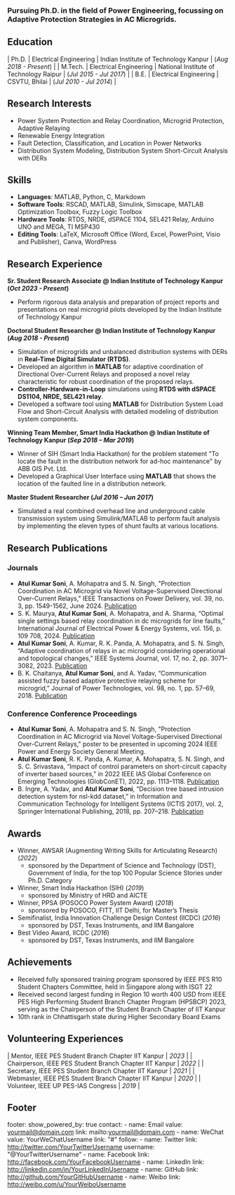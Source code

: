 ### Pursuing Ph.D. in the field of Power Engineering, focussing on Adaptive Protection Strategies in AC Microgrids.

## Education

| Ph.D.   | Electrical Engineering | Indian Institute of Technology Kanpur   | (_Aug 2018 - Present_)  | 
| M.Tech. | Electrical Engineering | National Institute of Technology Raipur | (_Jul 2015 - Jul 2017_) | 
| B.E.    | Electrical Engineering | CSVTU, Bhilai                           | (_Jul 2010 - Jul 2014_) | 

## Research Interests
- Power System Protection and Relay Coordination, Microgrid Protection, Adaptive Relaying
- Renewable Energy Integration
- Fault Detection, Classification, and Location in Power Networks
- Distribution System Modeling, Distribution System Short-Circuit Analysis with DERs

## Skills
- **Languages**: MATLAB, Python, C, Markdown
- **Software Tools**: RSCAD, MATLAB, Simulink, Simscape, MATLAB Optimization Toolbox, Fuzzy Logic Toolbox
- **Hardware Tools**: RTDS, NRDE, dSPACE 1104, SEL421 Relay, Arduino UNO and MEGA, TI MSP430
- **Editing Tools**: LaTeX, Microsoft Office (Word, Excel, PowerPoint, Visio and Publisher), Canva, WordPress

## Research Experience
**Sr. Student Research Associate @ Indian Institute of Technology Kanpur (_Oct 2023 - Present_)**
- Perform rigorous data analysis and preparation of project reports and presentations on real microgrid pilots developed by the Indian Institute of Technology Kanpur

**Doctoral Student Researcher @ Indian Institute of Technology Kanpur (_Aug 2018 - Present_)**
- Simulation of microgrids and unbalanced distribution systems with DERs in **Real-Time Digital Simulator (RTDS)**.
- Developed an algorithm in **MATLAB** for adaptive coordination of Directional Over-Current Relays and proposed a novel relay characteristic for robust coordination of the proposed relays.
- **Controller-Hardware-in-Loop** simulations using **RTDS with dSPACE DS1104, NRDE, SEL421 relay**.
- Developed a software tool using **MATLAB** for Distribution System Load Flow and Short-Circuit Analysis with detailed modeling of distribution system components.

**Winning Team Member, Smart India Hackathon @ Indian Institute of Technology Kanpur (_Sep 2018 – Mar 2019_)**
- Winner of SIH (Smart India Hackathon) for the problem statement "To locate the fault in the distribution network for ad-hoc maintenance" by ABB GIS Pvt. Ltd.
- Developed a Graphical User Interface using **MATLAB** that shows the location of the faulted line in a distribution network.

**Master Student Researcher (_Jul 2016 – Jun 2017_)**
- Simulated a real combined overhead line and underground cable transmission system using Simulink/MATLAB to perform fault analysis by implementing the eleven types of shunt faults at various locations.

## Research Publications

### Journals
- **Atul Kumar Soni**, A. Mohapatra and S. N. Singh, "Protection Coordination in AC Microgrid via Novel Voltage-Supervised Directional Over-Current Relays," IEEE Transactions on Power Delivery, vol. 39, no. 3, pp. 1549-1562, June 2024. [Publication](https://doi.org/10.1109/TPWRD.2024.3368624)
- S. K. Maurya, **Atul Kumar Soni**, A. Mohapatra, and A. Sharma, “Optimal single settings based relay coordination in dc microgrids for line faults,” International Journal of Electrical Power & Energy Systems, vol. 156, p. 109 708, 2024. [Publication](https://doi.org/10.1016/j.ijepes.2023.109708)
- **Atul Kumar Soni**, A. Kumar, R. K. Panda, A. Mohapatra, and S. N. Singh, “Adaptive coordination of relays in ac microgrid considering operational and topological changes,” IEEE Systems Journal, vol. 17, no. 2, pp. 3071–3082, 2023. [Publication](https://doi.org/10.1109/JSYST.2022.3227311)
- B. K. Chaitanya, **Atul Kumar Soni**, and A. Yadav, “Communication assisted fuzzy based adaptive protective relaying scheme for microgrid,” Journal of Power Technologies, vol. 98, no. 1, pp. 57–69, 2018. [Publication](https://papers.itc.pw.edu.pl/index.php/JPT/article/view/1075)

### Conference Conference Proceedings
- **Atul Kumar Soni**, A. Mohapatra and S. N. Singh, "Protection Coordination in AC Microgrid via Novel Voltage-Supervised Directional Over-Current Relays," poster to be presented in upcoming 2024 IEEE Power and Energy Society General Meeting. 
- **Atul Kumar Soni**, R. K. Panda, A. Kumar, A. Mohapatra, S. N. Singh, and S. C. Srivastava, “Impact of control parameters on short-circuit capacity of inverter based sources,” in 2022 IEEE IAS Global Conference on Emerging Technologies (GlobConET), 2022, pp. 1113–1118. [Publication](https://doi.org/10.1109/GlobConET53749.2022.9872458)
- B. Ingre, A. Yadav, and **Atul Kumar Soni**, “Decision tree based intrusion detection system for nsl-kdd dataset,” in Information and Communication Technology for Intelligent Systems (ICTIS 2017), vol. 2, Springer International Publishing, 2018, pp. 207–218. [Publication](https://link.springer.com/chapter/10.1007/978-3-319-63645-0_23)

## Awards
- Winner, AWSAR (Augmenting Writing Skills for Articulating Research) (_2022_)
  - sponsored by the Department of Science and Technology (DST), Government of India, for the top 100 Popular Science Stories under Ph.D. Category
- Winner, Smart India Hackathon (SIH) (_2019_)
  - sponsored by Ministry of HRD and AICTE
- Winner, PPSA (POSOCO Power System Award) (_2018_)
  - sponsored by POSOCO, FITT, IIT Delhi, for Master’s Thesis
- Semifinalist, India Innovation Challenge Design Contest (IICDC) (_2016_)
  - sponsored by DST, Texas Instruments, and IIM Bangalore
- Best Video Award, IICDC (_2016_)
  - sponsored by DST, Texas Instruments, and IIM Bangalore

## Achievements
- Received fully sponsored training program sponsored by IEEE PES R10 Student Chapters Committee, held in Singapore along with ISGT 22
- Received second largest funding in Region 10 worth 400 USD from IEEE PES High Performing Student Branch Chapter Program (HPSBCP) 2023, serving as the Chairperson of the Student Branch Chapter of IIT Kanpur
- 10th rank in Chhattisgarh state during Higher Secondary Board Exams

## Volunteering Experiences

| Mentor, IEEE PES Student Branch Chapter IIT Kanpur | _2023_ | 
| Chairperson, IEEE PES Student Branch Chapter IIT Kanpur | _2022_ | 
| Secretary, IEEE PES Student Branch Chapter IIT Kanpur | _2021_ | 
| Webmaster, IEEE PES Student Branch Chapter IIT Kanpur | _2020_ | 
| Volunteer, IEEE UP PES-IAS Congress | _2019_ |

## Footer

footer:
  show_powered_by: true
  contact:
    - name: Email
      value: yourmail@domain.com
      link: mailto:yourmail@domain.com
    - name: WeChat
      value: YourWeChatUsername
      link: "#"
  follow:
    - name: Twitter
      link: http://twitter.com/YourTwitterUsername
      username: "@YourTwitterUsername"
    - name: Facebook
      link: http://facebook.com/YourFacebookUsername
    - name: LinkedIn
      link: http://linkedin.com/in/YourLinkedInUsername
    - name: GitHub
      link: http://github.com/YourGitHubUsername
    - name: Weibo
      link: http://weibo.com/u/YourWeiboUsername




















